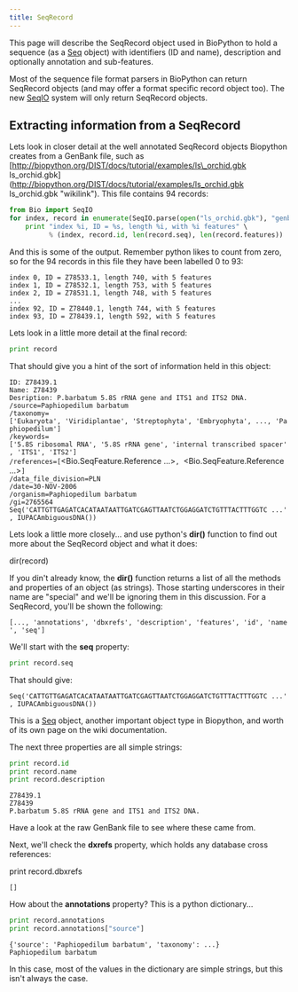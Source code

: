 ```yaml
---
title: SeqRecord
---
```


This page will describe the SeqRecord object used in BioPython to hold a
sequence (as a [Seq](Seq "wikilink") object) with identifiers (ID and
name), description and optionally annotation and sub-features.

Most of the sequence file format parsers in BioPython can return
SeqRecord objects (and may offer a format specific record object too).
The new [SeqIO](SeqIO "wikilink") system will only return SeqRecord
objects.

Extracting information from a SeqRecord
---------------------------------------

Lets look in closer detail at the well annotated SeqRecord objects
Biopython creates from a GenBank file, such as
[http://biopython.org/DIST/docs/tutorial/examples/ls\_orchid.gbk
ls\_orchid.gbk](http://biopython.org/DIST/docs/tutorial/examples/ls_orchid.gbk ls_orchid.gbk "wikilink").
This file contains 94 records:

``` Python
from Bio import SeqIO
for index, record in enumerate(SeqIO.parse(open("ls_orchid.gbk"), "genbank")) :
    print "index %i, ID = %s, length %i, with %i features" \
          % (index, record.id, len(record.seq), len(record.features))
```

And this is some of the output. Remember python likes to count from
zero, so for the 94 records in this file they have been labelled 0 to
93:

`index 0, ID = Z78533.1, length 740, with 5 features`  
`index 1, ID = Z78532.1, length 753, with 5 features`  
`index 2, ID = Z78531.1, length 748, with 5 features`  
`...`  
`index 92, ID = Z78440.1, length 744, with 5 features`  
`index 93, ID = Z78439.1, length 592, with 5 features`

Lets look in a little more detail at the final record:

``` Python
print record
```

That should give you a hint of the sort of information held in this
object:

`ID: Z78439.1`  
`Name: Z78439`  
`Desription: P.barbatum 5.8S rRNA gene and ITS1 and ITS2 DNA.`  
`/source=Paphiopedilum barbatum`  
`/taxonomy=['Eukaryota', 'Viridiplantae', 'Streptophyta', 'Embryophyta', ..., 'Paphiopedilum']`  
`/keywords=['5.8S ribosomal RNA', '5.8S rRNA gene', 'internal transcribed spacer', 'ITS1', 'ITS2']`  
`/references=[`<Bio.SeqFeature.Reference ...>`, `<Bio.SeqFeature.Reference ...>`]`  
`/data_file_division=PLN`  
`/date=30-NOV-2006`  
`/organism=Paphiopedilum barbatum`  
`/gi=2765564`  
`Seq('CATTGTTGAGATCACATAATAATTGATCGAGTTAATCTGGAGGATCTGTTTACTTTGGTC ...', IUPACAmbiguousDNA())`

Lets look a little more closely... and use python's **dir()** function
to find out more about the SeqRecord object and what it does:

<python>dir(record)</python>

If you din't already know, the **dir()** function returns a list of all
the methods and properties of an object (as strings). Those starting
underscores in their name are "special" and we'll be ignoring them in
this discussion. For a SeqRecord, you'll be shown the following:

`[..., 'annotations', 'dbxrefs', 'description', 'features', 'id', 'name', 'seq']`

We'll start with the **seq** property:

``` Python
print record.seq
```

That should give:

`Seq('CATTGTTGAGATCACATAATAATTGATCGAGTTAATCTGGAGGATCTGTTTACTTTGGTC ...', IUPACAmbiguousDNA())`

This is a [Seq](Seq "wikilink") object, another important object type in
Biopython, and worth of its own page on the wiki documentation.

The next three properties are all simple strings:

``` Python
print record.id
print record.name
print record.description
```

`Z78439.1`  
`Z78439`  
`P.barbatum 5.8S rRNA gene and ITS1 and ITS2 DNA.`

Have a look at the raw GenBank file to see where these came from.

Next, we'll check the **dxrefs** property, which holds any database
cross references:

<python>print record.dbxrefs</python>

`[]`

How about the **annotations** property? This is a python dictionary...

``` Python
print record.annotations
print record.annotations["source"]
```

`{'source': 'Paphiopedilum barbatum', 'taxonomy': ...}`  
`Paphiopedilum barbatum`

In this case, most of the values in the dictionary are simple strings,
but this isn't always the case.

